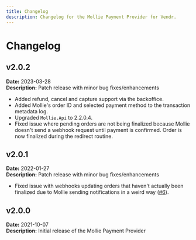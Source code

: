 ```yaml
---
title: Changelog
description: Changelog for the Mollie Payment Provider for Vendr.
---
```


# Changelog

## v2.0.2

**Date:** 2023-03-28\
**Description:** Patch release with minor bug fixes/enhancements

* Added refund, cancel and capture support via the backoffice.
* Added Mollie's order ID and selected payment method to the transaction metadata log.
* Upgraded `Mollie.Api` to 2.2.0.4.
* Fixed issue where pending orders are not being finalized because Mollie doesn't send a webhook request until payment is confirmed. Order is now finalized during the redirect routine.

## v2.0.1

**Date:** 2022-01-27\
**Description:** Patch release with minor bug fixes/enhancements

* Fixed issue with webhooks updating orders that haven't actually been finalized due to Mollie sending notifications in a weird way ([#6](https://github.com/vendrhub/vendr-payment-provider-mollie/issues/6)).

## v2.0.0

**Date:** 2021-10-07\
**Description:** Initial release of the Mollie Payment Provider
